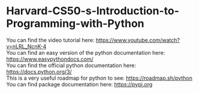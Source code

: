 ﻿# Harvard-CS50-s-Introduction-to-Programming-with-Python
You can find the video tutorial here: https://www.youtube.com/watch?v=nLRL_NcnK-4 <br />
You can find an easy version of the python documentation here: https://www.easypythondocs.com/ <br />
You can find the official python documentation here: https://docs.python.org/3/ <br />
This is a very useful roadmap for python to see: https://roadmap.sh/python <br />
You can find package documentation here: https://pypi.org <br />